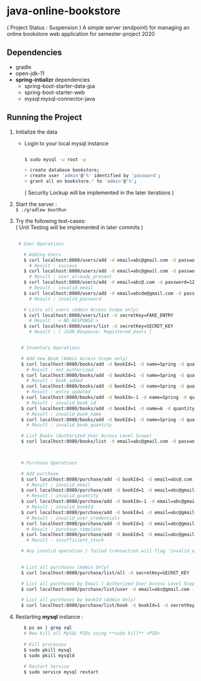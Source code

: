 # java-online-bookstore
( Project Status : Suspension )
A simple server (endpoint) for managing an online bookstore web application for semester-project 2020

## Dependencies
- gradle
- open-jdk-11
- **spring-intializr** dependencies
  * spring-boot-starter-data-jpa
  * spring-boot-starter-web
  * mysql:mysql-connector-java

## Running the Project
1. Initialize the data
    - Login to your local mysql instance  
      ```bash
      
      $ sudo mysql -u root -p
      
      > create database bookstore;
      > create user 'admin'@'%' identified by 'password';
      > grant all on bookstore.* to 'admin'@'%';
      
      ```
      ( Security Lockup will be implemented in the later iterations )

2. Start the server :  
   ``$ ./gradlew bootRun``
   
3. Try the following test-cases:  
   ( Unit Testing will be implemented in later commits )
   ```bash
      
    # User Operations

      # Adding Users
      $ curl localhost:8080/users/add -d email=abc@gmail.com -d password=12345678
        # Result : success
      $ curl localhost:8080/users/add -d email=abc@gmail.com -d password=12347865
        # Result : user_already_present
      $ curl localhost:8080/users/add -d email=abc@.com -d password=12345678
        # Result : invalid_email
      $ curl localhost:8080/users/add -d email=abcde@gmail.com -d password=1234
        # Result : invalid_password
   
      # Lists all users (Admin Access Scope only)
      $ curl localhost:8080/users/list -d secretKey=FAKE_ENTRY
        # Result : < NO_RESPONSE >
      $ curl localhost:8080/users/list -d secretKey=SECRET_KEY
        # Result : [ JSON_Response: Registered_Users ]

    ```
    ```bash
    
      # Inventory Operations

      # Add new Book (Admin Access Scope only)
      $ curl localhost:8080/books/add -d bookId=1 -d name=Spring -d quantity=1 -d secretKey=FAKE_ENTRY
        # Result : not_authorized
      $ curl localhost:8080/books/add -d bookId=1 -d name=Spring -d quantity=1  -d secretKey=SECRET_KEY
        # Result : book_added
      $ curl localhost:8080/books/add -d bookId=1 -d name=Spring -d quantity=1  -d secretKey=SECRET_KEY
        # Result : entry_updated
      $ curl localhost:8080/books/add -d bookId=-1 -d name=Spring -d quantity=1  -d secretKey=SECRET_KEY
        # Result : invalid_book_id
      $ curl localhost:8080/books/add -d bookId=1 -d name=A -d quantity=1 -d secretKey=SECRET_KEY
        # Result : invalid_book_name
      $ curl localhost:8080/books/add -d bookId=1 -d name=Spring -d quantity=0  -d secretKey=SECRET_KEY
        # Result : invalid_book_quantity

      # List Books (Authorized User Access Level Scope)
      $ curl localhost:8080/books/list -d email=abc@gmail.com -d password=12345678
      
    ```
    ```bash

      # Purchase Operations

      # Add purchase
      $ curl localhost:8080/purchase/add -d bookId=1 -d email=abc@.com -d quantity=1 -d password=12345678
        # Result : invalid_email
      $ curl localhost:8080/purchase/add -d bookId=1 -d email=abc@gmail.com -d quantity=0 -d password=12345678
        # Result : invalid_quantity
      $ curl localhost:8080/purchase/add -d bookId=-1 -d email=abc@gmail.com -d quantity=1 -d password=12345678
        # Result : invalid_bookId
      $ curl localhost:8080/purchase/add -d bookId=1 -d email=abc@gmail.com -d quantity=1 -d password=12345988
        # Result : invalid_user_credentials
      $ curl localhost:8080/purchase/add -d bookId=1 -d email=abc@gmail.com -d quantity=1 -d password=12345678
        # Result : purchase_complete
      $ curl localhost:8080/purchase/add -d bookId=1 -d email=abc@gmail.com -d quantity=100 -d password=12345678
        # Result : insufficient_stock

      # Any invalid operation / failed transaction will flag 'invalid_operation'
      

      # List all purchases (Admin Only)
      $ curl localhost:8080/purchase/list/all -d secretKey=SECRET_KEY

      # List all purchases by Email ( Authorized User Access Level Scope )
      $ curl localhost:8080/purchase/list/user -d email=abc@gmail.com -d password=12345678
 
      # List all purchases by bookId (Admin Only)
      $ curl localhost:8080/purchase/list/book -d bookId=1 -d secretKey=SECRET_KEY
 
    ```   

4. Restarting **mysql** instance :
   ```bash
      $ ps ax | grep sql
      # Now kill all MySQL PIDs using **sudo kill** <PID>
      
      # Kill processes
      $ sudo pkill mysql
      $ sudo pkill mysqld
      
      # Restart Service
      $ sudo service mysql restart
   ```